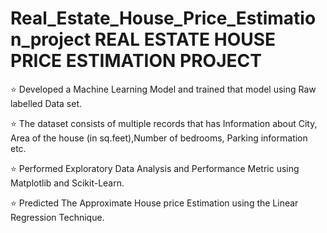 # Real_Estate_House_Price_Estimation_project REAL ESTATE HOUSE PRICE ESTIMATION PROJECT   
⭐ Developed a Machine Learning Model and trained that model using Raw labelled Data set.

⭐ The dataset consists of multiple records that has Information about City, Area of the
    house (in sq.feet),Number of bedrooms, Parking information etc.

⭐ Performed Exploratory Data Analysis and Performance Metric using Matplotlib and Scikit-Learn. 

⭐ Predicted The Approximate House price Estimation using the Linear Regression Technique.
